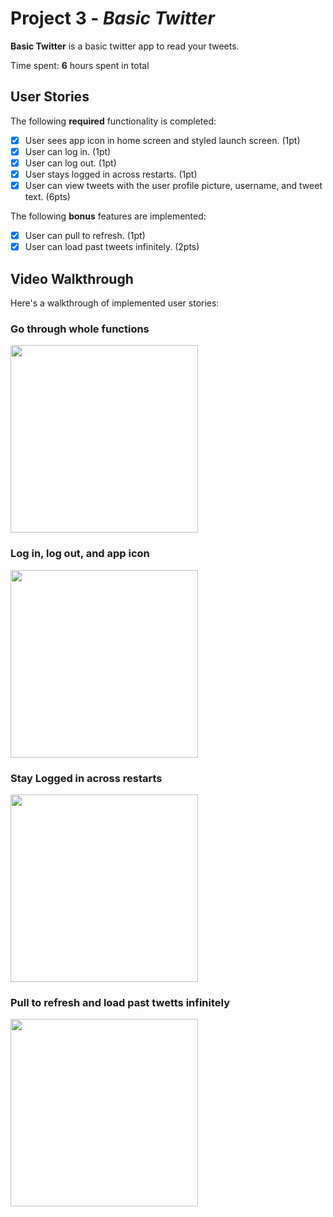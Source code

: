 # Project 3 - *Basic Twitter*

**Basic Twitter** is a basic twitter app to read your tweets.

Time spent: **6** hours spent in total

## User Stories

The following **required** functionality is completed:

- [x] User sees app icon in home screen and styled launch screen. (1pt)
- [x] User can log in. (1pt)
- [x] User can log out. (1pt)
- [x] User stays logged in across restarts. (1pt)
- [x] User can view tweets with the user profile picture, username, and tweet text. (6pts)

The following **bonus** features are implemented:

- [x] User can pull to refresh. (1pt)
- [x] User can load past tweets infinitely. (2pts)

## Video Walkthrough

Here's a walkthrough of implemented user stories:

### Go through whole functions

<img src='gif/all.gif' width='300'/>

### Log in, log out, and app icon

<img src='gif/log_in_out.gif' width='300'/>

### Stay Logged in across restarts

<img src='gif/stay_logged_across_restart.gif' width='300'/>

### Pull to refresh and load past twetts infinitely

<img src='gif/refresh_and_load_past.gif' width='300'/>


